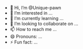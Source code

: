 - 👋 Hi, I’m @Unique-pawn
- 👀 I’m interested in ...
- 🌱 I’m currently learning ...
- 💞️ I’m looking to collaborate on ...
- 📫 How to reach me ...
- 😄 Pronouns: ...
- ⚡ Fun fact: ...

<!---
Unique-pawn/Unique-pawn is a ✨ special ✨ repository because its `README.md` (this file) appears on your GitHub profile.
You can click the Preview link to take a look at your changes.
--->
